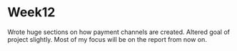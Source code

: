 # Week12

Wrote huge sections on how payment channels are created. Altered goal of project slightly. Most of my focus will be on the report from now on.
